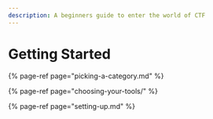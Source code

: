 ```yaml
---
description: A beginners guide to enter the world of CTF
---
```


# Getting Started

{% page-ref page="picking-a-category.md" %}

{% page-ref page="choosing-your-tools/" %}

{% page-ref page="setting-up.md" %}



